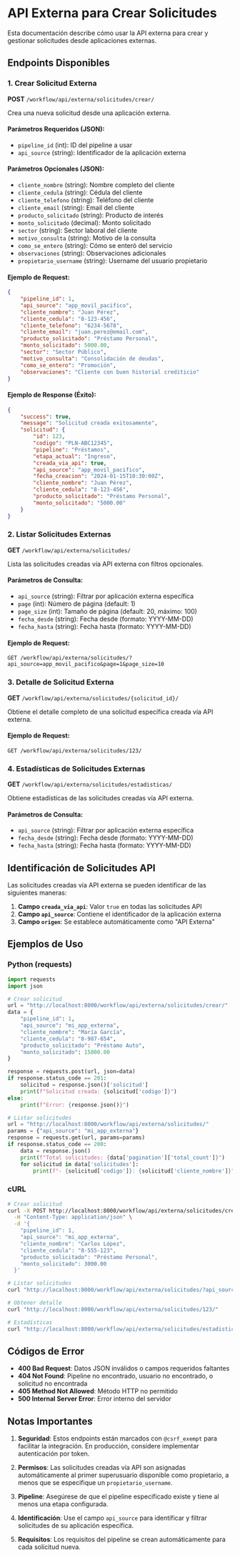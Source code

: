 # API Externa para Crear Solicitudes

Esta documentación describe cómo usar la API externa para crear y gestionar solicitudes desde aplicaciones externas.

## Endpoints Disponibles

### 1. Crear Solicitud Externa
**POST** `/workflow/api/externa/solicitudes/crear/`

Crea una nueva solicitud desde una aplicación externa.

#### Parámetros Requeridos (JSON):
- `pipeline_id` (int): ID del pipeline a usar
- `api_source` (string): Identificador de la aplicación externa

#### Parámetros Opcionales (JSON):
- `cliente_nombre` (string): Nombre completo del cliente
- `cliente_cedula` (string): Cédula del cliente
- `cliente_telefono` (string): Teléfono del cliente
- `cliente_email` (string): Email del cliente
- `producto_solicitado` (string): Producto de interés
- `monto_solicitado` (decimal): Monto solicitado
- `sector` (string): Sector laboral del cliente
- `motivo_consulta` (string): Motivo de la consulta
- `como_se_entero` (string): Cómo se enteró del servicio
- `observaciones` (string): Observaciones adicionales
- `propietario_username` (string): Username del usuario propietario

#### Ejemplo de Request:
```json
{
    "pipeline_id": 1,
    "api_source": "app_movil_pacifico",
    "cliente_nombre": "Juan Pérez",
    "cliente_cedula": "8-123-456",
    "cliente_telefono": "6234-5678",
    "cliente_email": "juan.perez@email.com",
    "producto_solicitado": "Préstamo Personal",
    "monto_solicitado": 5000.00,
    "sector": "Sector Público",
    "motivo_consulta": "Consolidación de deudas",
    "como_se_entero": "Promoción",
    "observaciones": "Cliente con buen historial crediticio"
}
```

#### Ejemplo de Response (Éxito):
```json
{
    "success": true,
    "message": "Solicitud creada exitosamente",
    "solicitud": {
        "id": 123,
        "codigo": "PLN-ABC12345",
        "pipeline": "Préstamos",
        "etapa_actual": "Ingreso",
        "creada_via_api": true,
        "api_source": "app_movil_pacifico",
        "fecha_creacion": "2024-01-15T10:30:00Z",
        "cliente_nombre": "Juan Pérez",
        "cliente_cedula": "8-123-456",
        "producto_solicitado": "Préstamo Personal",
        "monto_solicitado": "5000.00"
    }
}
```

### 2. Listar Solicitudes Externas
**GET** `/workflow/api/externa/solicitudes/`

Lista las solicitudes creadas vía API externa con filtros opcionales.

#### Parámetros de Consulta:
- `api_source` (string): Filtrar por aplicación externa específica
- `page` (int): Número de página (default: 1)
- `page_size` (int): Tamaño de página (default: 20, máximo: 100)
- `fecha_desde` (string): Fecha desde (formato: YYYY-MM-DD)
- `fecha_hasta` (string): Fecha hasta (formato: YYYY-MM-DD)

#### Ejemplo de Request:
```
GET /workflow/api/externa/solicitudes/?api_source=app_movil_pacifico&page=1&page_size=10
```

### 3. Detalle de Solicitud Externa
**GET** `/workflow/api/externa/solicitudes/{solicitud_id}/`

Obtiene el detalle completo de una solicitud específica creada vía API externa.

#### Ejemplo de Request:
```
GET /workflow/api/externa/solicitudes/123/
```

### 4. Estadísticas de Solicitudes Externas
**GET** `/workflow/api/externa/solicitudes/estadisticas/`

Obtiene estadísticas de las solicitudes creadas vía API externa.

#### Parámetros de Consulta:
- `api_source` (string): Filtrar por aplicación externa específica
- `fecha_desde` (string): Fecha desde (formato: YYYY-MM-DD)
- `fecha_hasta` (string): Fecha hasta (formato: YYYY-MM-DD)

## Identificación de Solicitudes API

Las solicitudes creadas vía API externa se pueden identificar de las siguientes maneras:

1. **Campo `creada_via_api`**: Valor `true` en todas las solicitudes API
2. **Campo `api_source`**: Contiene el identificador de la aplicación externa
3. **Campo `origen`**: Se establece automáticamente como "API Externa"

## Ejemplos de Uso

### Python (requests)
```python
import requests
import json

# Crear solicitud
url = "http://localhost:8000/workflow/api/externa/solicitudes/crear/"
data = {
    "pipeline_id": 1,
    "api_source": "mi_app_externa",
    "cliente_nombre": "María García",
    "cliente_cedula": "8-987-654",
    "producto_solicitado": "Préstamo Auto",
    "monto_solicitado": 15000.00
}

response = requests.post(url, json=data)
if response.status_code == 201:
    solicitud = response.json()['solicitud']
    print(f"Solicitud creada: {solicitud['codigo']}")
else:
    print(f"Error: {response.json()}")

# Listar solicitudes
url = "http://localhost:8000/workflow/api/externa/solicitudes/"
params = {"api_source": "mi_app_externa"}
response = requests.get(url, params=params)
if response.status_code == 200:
    data = response.json()
    print(f"Total solicitudes: {data['pagination']['total_count']}")
    for solicitud in data['solicitudes']:
        print(f"- {solicitud['codigo']}: {solicitud['cliente_nombre']}")
```

### cURL
```bash
# Crear solicitud
curl -X POST http://localhost:8000/workflow/api/externa/solicitudes/crear/ \
  -H "Content-Type: application/json" \
  -d '{
    "pipeline_id": 1,
    "api_source": "mi_app_externa",
    "cliente_nombre": "Carlos López",
    "cliente_cedula": "8-555-123",
    "producto_solicitado": "Préstamo Personal",
    "monto_solicitado": 3000.00
  }'

# Listar solicitudes
curl "http://localhost:8000/workflow/api/externa/solicitudes/?api_source=mi_app_externa"

# Obtener detalle
curl "http://localhost:8000/workflow/api/externa/solicitudes/123/"

# Estadísticas
curl "http://localhost:8000/workflow/api/externa/solicitudes/estadisticas/?api_source=mi_app_externa"
```

## Códigos de Error

- **400 Bad Request**: Datos JSON inválidos o campos requeridos faltantes
- **404 Not Found**: Pipeline no encontrado, usuario no encontrado, o solicitud no encontrada
- **405 Method Not Allowed**: Método HTTP no permitido
- **500 Internal Server Error**: Error interno del servidor

## Notas Importantes

1. **Seguridad**: Estos endpoints están marcados con `@csrf_exempt` para facilitar la integración. En producción, considere implementar autenticación por token.

2. **Permisos**: Las solicitudes creadas vía API son asignadas automáticamente al primer superusuario disponible como propietario, a menos que se especifique un `propietario_username`.

3. **Pipeline**: Asegúrese de que el pipeline especificado existe y tiene al menos una etapa configurada.

4. **Identificación**: Use el campo `api_source` para identificar y filtrar solicitudes de su aplicación específica.

5. **Requisitos**: Los requisitos del pipeline se crean automáticamente para cada solicitud nueva.
